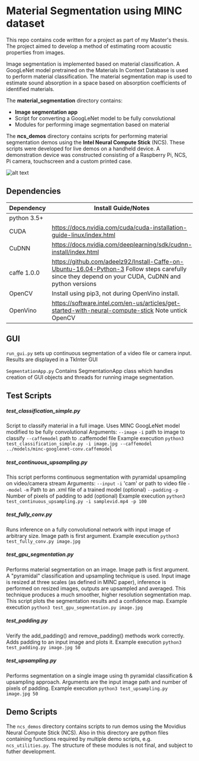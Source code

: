 # Material Segmentation using MINC dataset
This repo contains code written for a project as part of my Master's thesis. 
The project aimed to develop a method of estimating room acoustic properties from images. 


Image segmentation is implemented based on material classification. A GoogLeNet model pretrained on the Materials In Context Database is used to perform material classification. 
The material segmentation map is used to estimate sound absorption in a space based on absorption coefficients of identified materials.

The **material_segmentation** directory contains:
* **Image segmentation app**
* Script for converting a GoogLeNet model to be fully convolutional
* Modules for performing image segmentation based on material

The **ncs_demos** directory contains scripts for performing material segmentation demos using the **Intel Neural Compute Stick** (NCS). 
These scripts were developed for live demos on a handheld device. 
A demonstration device was constructed consisting of a Raspberry Pi, NCS, Pi camera, touchscreen and a custom printed case.

![alt text](https://github.com/aoifemcdonagh/material-segmentation/src/pictures/demo_setup.png)

## Dependencies

Dependency | Install Guide/Notes
-----------|--------------
python 3.5+ |
CUDA | https://docs.nvidia.com/cuda/cuda-installation-guide-linux/index.html
CuDNN | https://docs.nvidia.com/deeplearning/sdk/cudnn-install/index.html
caffe 1.0.0 | https://github.com/adeelz92/Install-Caffe-on-Ubuntu-16.04-Python-3 Follow steps carefully since they depend on your CUDA, CuDNN and python versions
OpenCV | Install using pip3, not during OpenVino install.
OpenVino | https://software.intel.com/en-us/articles/get-started-with-neural-compute-stick Note untick OpenCV


## GUI
`run_gui.py` sets up continuous segmentation of a video file or camera input. Results are displayed in a TkInter GUI

`SegmentationApp.py` Contains SegmentationApp class which handles creation of GUI objects and threads for running image segmentation.

## Test Scripts

##### test_classification_simple.py
Script to classify material in a full image.
Uses MINC GoogLeNet model modified to be fully convolutional
Arguments:
   `--image` `-i` path to image to classify
   `--caffemodel` path to .caffemodel file
Example execution `python3 test_classification_simple.py -i image.jpg --caffemodel ../models/minc-googlenet-conv.caffemodel`

##### test_continuous_upsampling.py
This script performs continuous segmentation with pyramidal upsampling on video/camera stream
Arguments: 
   `--input` `-i` 'cam' or path to video file
   `--model` `-m` Path to an .xml file of a trained model (optional)
   `--padding` `-p` Number of pixels of padding to add (optional)
Example execution `python3 test_continuous_upsampling.py -i samplevid.mp4 -p 100`

##### test_fully_conv.py
Runs inference on a fully convolutional network with input image of arbitrary size. Image path is first argument. 
Example execution `python3 test_fully_conv.py image.jpg`

##### test_gpu_segmentation.py
Performs material segmentation on an image. Image path is first argument.
A "pyramidal" classification and upsampling technique is used. Input image is resized at three scales (as defined in MINC paper), inference is performed on resized images, outputs are upsampled and averaged. This technique produces a much smoother, higher resolution segmentation map. This script plots the segmentation results and a confidence map.
Example execution `python3 test_gpu_segmentation.py image.jpg`

##### test_padding.py
Verify the add_padding() and remove_padding() methods work correctly. Adds padding to an input image and plots it.
Example execution `python3 test_padding.py image.jpg 50`

##### test_upsampling.py
Performs segmentation on a single image using th pyramidal classification & upsampling approach. Arguments are the input image path and number of pixels of padding.
Example execution `python3 test_upsampling.py image.jpg 50`


## Demo Scripts
The `ncs_demos` directory contains scripts to run demos using the Movidius Neural Compute Stick (NCS). Also in this directory are python files containing functions required by multiple demo scripts, e.g. `ncs_utilities.py`. The structure of these modules is not final, and subject to futher development.
